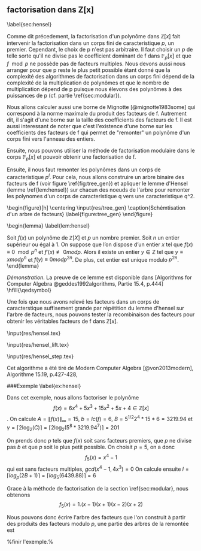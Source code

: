 ## factorisation dans Z[x]
\label{sec:hensel}

Comme dit précedement, la factorisation d'un polynôme dans $\mathbb{Z}[x]$ fait intervenir la factorisation dans un corps fini
de caracteristique $p$, un premier. Cependant, le choix de p n'est pas arbitraire. Il faut choisir un $p$ de telle sorte qu'il
ne divise pas le coefficient dominant de f dans $\mathbb{F}_p[x]$ et que $f \mod p$ ne possède pas de facteurs multiples.
Nous devons aussi nous arranger pour que p reste le plus petit possible
étant donné que la complexité des algorithmes de factorisation dans un corps fini dépend de la complexité de la multiplication
de polynômes et que le nombre de multiplication dépend de p puisque nous élevons des polynômes à des puissances de p (cf. partie \ref{sec:modular}).

Nous allons calculer aussi une borne de Mignotte [@mignotte1983some] qui correspond à la norme maximale du produit des facteurs de f.
Autrement dit, il s'agit d'une borne sur la taille des coefficients des facteurs de f. Il est aussi interessant de noter que
c'est l'existence d'une borne sur les coefficients des facteurs de f qui permet de "remonter" un polynôme d'un corps fini vers
l'anneau des entiers.

Ensuite, nous pouvons utiliser la méthode de factorisation modulaire dans le corps $\mathbb{F}_p[x]$ et pouvoir obtenir une factorisation
de f.

Ensuite, il nous faut remonter les polynômes dans un corps de caracteristique $p^l$.
Pour cela, nous allons construire un arbre binaire des facteurs de f (voir figure \ref{fig:tree_gen}) et apliquer le lemme d'Hensel (lemme \ref{lem:hensel})
sur chacun des noeuds de l'arbre pour remonter les polynomes d'un corps de caracteristique q vers une caracteristique q^2.

\begin{figure}[h] \centering
	\input{res/tree_gen}
	\caption{Schémtisation d'un arbre de facteurs}
	\label{figure:tree_gen}
\end{figure}

\begin{lemma}
\label{lem:hensel}

Soit $f(x)$ un polynôme de $\mathbb{Z}[X]$ et $p$ un nombre premier. Soit $n$ un entier supérieur ou égal à 1. On suppose que l’on dispose d’un entier
$x$ tel que $f(x) \equiv 0 \mod p^n$ et $f'(x) \not\equiv 0 mod p$.
Alors il existe un entier $y \in \mathbb{Z}$ tel que $y \equiv x mod p^n$ et $f(y) \equiv 0 mod p^{2n}$.
De plus, cet entier est unique modulo $p^{2n}$. 
\end{lemma}

_Démonstration._ La preuve de ce lemme est disponible dans
[Algorithms for Computer Algebra @geddes1992algorithms, Partie 15.4, p.444] \hfill{\qedsymbol}

Une fois que nous avons relevé les facteurs dans un corps de caracterstique suffisement grande par répétition du lemme d'hensel sur l'arbre de facteurs,
nous pouvons tester la recombinaison des facteurs pour obtenir les véritables facteurs de f dans $\mathbb{Z}[x]$.

\input{res/hensel.tex}

\input{res/hensel_lift.tex}

\input{res/hensel_step.tex}

Cet algorithme a été tiré de Modern Computer Algebra [@von2013modern], Algorithme 15.19, p.427-428,

###Exemple
\label{ex:hensel}


Dans cet exemple, nous allons factoriser le polynôme $$f(x)=6x^4+5x^3+15x^2+5x+4 \in \mathbb{Z}[x]$$.
On calcule $A=\|f(x)\|_{\infty}=15$, $b=lc(f)=6$, $B=5^{1/2}2^4*15*6=3219.94$ et $\gamma=\lceil 2\log_2(C)\rceil = \lceil 2\log_2(5^8*3219.94^7)\rceil = 201$

On prends donc $p$ tels que $f(x)$ soit sans facteurs premiers, que $p$ ne divise pas $b$ et que $p$ soit le plus petit possible.
On choisit $p=5$, on a donc $$f_5(x) = x^4-1$$ qui est sans facteurs multiples, $gcd(x^4-1, 4x^3) = 0$
On calcule ensuite $l=\lceil log_p(2B+1)\rceil = \lceil log_5(6439.88) \rceil = 6$

Grace à la méthode de factorisation de la section \ref{sec:modular}, nous obtenons $$f_5(x)=1.(x-1)(x+1)(x-2)(x+2)$$

Nous pouvons donc écrire l'arbre des facteurs que l'on construit à partir des produits des facteurs modulo $p$, une partie des arbres de la remontée est

%finir l'exemple.%
